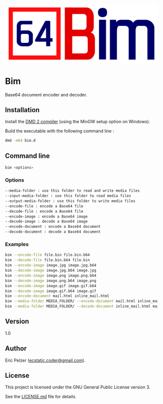 ![](https://github.com/senselogic/BIM/blob/master/LOGO/bim.png)

# Bim

Base64 document encoder and decoder.

## Installation

Install the [DMD 2 compiler](https://dlang.org/download.html) (using the MinGW setup option on Windows).

Build the executable with the following command line :

```bash
dmd -m64 bim.d
```

## Command line

```bash
bim <options>
```

### Options

```bash
--media-folder : use this folder to read and write media files
--input-media-folder : use this folder to read media files
--output-media-folder : use this folder to write media files
--encode-file : encode a Base64 file
--decode-file : encode a Base64 file
--encode-image : encode a Base64 image
--decode-image : decode a Base64 image
--encode-document : encode a Base64 document
--decode-document : decode a Base64 document
```

### Examples

```bash
bim --encode-file file.bin file.bin.b64
bim --decode-file file.bin.b64 file.bin
bim --encode-image image.jpg image.jpg.b64
bim --decode-image image.jpg.b64 image.jpg
bim --encode-image image.png image.png.b64
bim --decode-image image.png.b64 image.png
bim --encode-image image.gif image.gif.b64
bim --decode-image image.gif.b64 image.gif
bim --encode-document mail.html inline_mail.html
bim --media-folder MEDIA_FOLDER/ --encode-document mail.html inline_mail.html
bim --media-folder MEDIA_FOLDER/ --decode-document inline_mail.html mail.html
```

## Version

1.0

## Author

Eric Pelzer (ecstatic.coder@gmail.com).

## License

This project is licensed under the GNU General Public License version 3.

See the [LICENSE.md](LICENSE.md) file for details.
